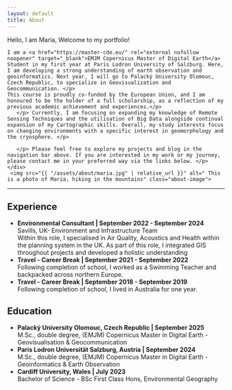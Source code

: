 ```yaml
---
layout: default
title: About
---
```


<div class="about-container">
    <div class="about-text">
        <p>  Hello, I am Maria, Welcome to my portfolio!      <p> 
       
    I am a <a href="https://master-cde.eu/" rel="external nofollow noopener" target="_blank">EMJM Copernicus Master of Digital Earth</a> Student in my first year at Paris Lodron University of Salzburg. Here, I am developing a strong understanding of earth observation and geoinformatics. Next year, I will go to Palacký University Olomouc, Czech Republic, to specialize in Geovisualization and Geocommunication. </p>
    This course is proudly co-funded by the European Union, and I am honoured to be the holder of a full scholarship, as a reflection of my previous academic achievement and experiences.</p>
       </p> Currently, I am focusing on expanding my knowledge of Remote Sensing Techniques and the utilisation of Big Data alongside continual expansion of my Cartographic skills. Overall, my study interests focus on changing environments with a specific interest in geomorphology and the cryosphere. </p>
      
       </p> Please feel free to explore my projects and blog in the navigation bar above. If you are interested in my work or my journey, please contact me in your preferred way via the links below. </p>
    </div>
     <img src="{{ "/assets/about/maria.jpg" | relative_url }}" alt=" This is a photo of Maria, hiking in the mountains" class="about-image">
</div>

<!-- Icons Section -->
<div class="contact-icons">
    <a href="https://www.linkedin.com/in/maria-fedy/" target="_blank" aria-label="LinkedIn">
        <i class="fab fa-linkedin"></i>
    </a>
    <a href="mailto:maria.fedyszyns@stud.plus.ac.at" aria-label="Email">
        <i class="fas fa-envelope"></i>
    </a>
</div>

<hr class="section-divider">

<h2>Experience</h2>
<ul>
    <li>
        <strong>Environmental Consultant | September 2022 - September 2024 </strong>
        <br>Savills, UK- Environment and Infrastructure Team
        <br>Within this role, I specialised in Air Quality, Acoustics and Health within the planning system in the UK. As part of this role, I integrated GIS throughout projects and developed a holistic understanding 
    </li>
    <li>
         <strong>Travel - Career Break | September 2021 - September 2022 </strong>
         <br>Following completion of school, I worked as a Swimming Teacher and backpacked across northern Europe.
    </li>
    <li>
        <strong>Travel - Career Break | September 2018 - September 2019 </strong>
        <br>Following completion of school, I lived in Australia for one year.
    </li>
</ul>

<h2>Education</h2>
<ul>
    <li>
        <strong>Palacký University Olomouc, Czech Republic | September 2025</strong>
        <br>M.Sc., double degree, (EMJM) Copernicus Master in Digital Earth - Geovisualisation & Geocommunication
    </li>
    <li>
        <strong>Paris Lodron Universität Salzburg, Austria | September 2024</strong>
        <br>M.Sc., double degree, (EMJM) Copernicus Master in Digital Earth - Geoinformatics & Earth Observation
    </li>
    <li>
        <strong>Cardiff University, Wales | July 2023</strong>
        <br>Bachelor of Science - BSc First Class Hons, Environmental Geography
    </li>
</ul>
